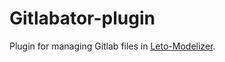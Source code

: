 # Gitlabator-plugin
Plugin for managing Gitlab files in [Leto-Modelizer](https://github.com/ditrit/leto-modelizer).
